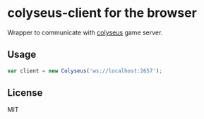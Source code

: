 # colyseus-client for the browser

Wrapper to communicate with [colyseus](https://github.com/gamestdio/colyseus) game server.

## Usage

```javascript
var client = new Colyseus('ws://localhost:2657');
```

## License

MIT

